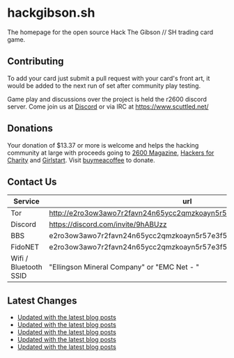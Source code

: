 # hackgibson.sh
The homepage for the open source Hack The Gibson // SH trading card game.


## Contributing

To add your card just submit a pull request with your card's front art, it would be added to the next run of set after community play testing.

Game play and discussions over the project is held the r2600 discord server. Come join us at [Discord](https://discord.com/invite/9hABUzz) or via IRC at https://www.scuttled.net/


## Donations

Your donation of $13.37 or more is welcome and helps the hacking community at large with proceeds going to [2600 Magazine](https://2600.com/), [Hackers for Charity](https://hackersforcharity.org) and [Girlstart](https://girlstart.org).  Visit [buymeacoffee](https://www.buymeacoffee.com/hackgibson.sh) to donate.


## Contact Us

Service | url
-|-
Tor | http://e2ro3ow3awo7r2favn24n65ycc2qmzkoayn5r57e3f56nvjwdcgg32ad.onion
Discord | https://discord.com/invite/9hABUzz
BBS | e2ro3ow3awo7r2favn24n65ycc2qmzkoayn5r57e3f56nvjwdcgg32ad.onion:23
FidoNET | e2ro3ow3awo7r2favn24n65ycc2qmzkoayn5r57e3f56nvjwdcgg32ad.onion:24554
Wifi / Bluetooth SSID | "Ellingson Mineral Company" or "EMC Net - <fidonet address>"

## Latest Changes
<!-- BLOG-POST-LIST:START -->
- [Updated with the latest blog posts](https://github.com/DFW2600/hackgibson.sh/commit/d5de64d10ea2b2a439cf094c36b2237ff6a4eb5e)
- [Updated with the latest blog posts](https://github.com/DFW2600/hackgibson.sh/commit/a854144364cd51ee817fd60835e7122867d03b8b)
- [Updated with the latest blog posts](https://github.com/DFW2600/hackgibson.sh/commit/e2d35a1243c45e640b25c0719ecd118d14dc53a9)
- [Updated with the latest blog posts](https://github.com/DFW2600/hackgibson.sh/commit/44038c8c8caca7c00e64e70d33c3127c72f142f5)
- [Updated with the latest blog posts](https://github.com/DFW2600/hackgibson.sh/commit/4580e9af20b65d1bbb2954693220e5c1e52dae11)
<!-- BLOG-POST-LIST:END -->
